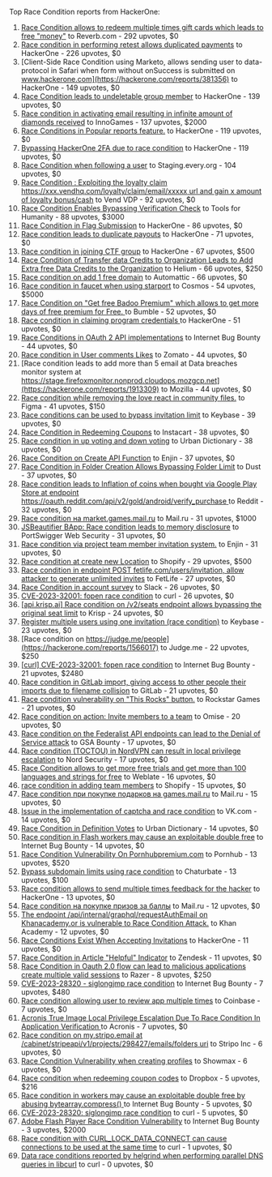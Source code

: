 Top Race Condition reports from HackerOne:

1. [Race Condition allows to redeem multiple times gift cards which leads to free "money"](https://hackerone.com/reports/759247) to Reverb.com - 292 upvotes, $0
2. [Race condition in performing retest allows duplicated payments](https://hackerone.com/reports/429026) to HackerOne - 226 upvotes, $0
3. [Client-Side Race Condition using Marketo, allows sending user to data-protocol in Safari when form without onSuccess is submitted on www.hackerone.com](https://hackerone.com/reports/381356) to HackerOne - 149 upvotes, $0
4. [Race Condition leads to undeletable group member](https://hackerone.com/reports/604534) to HackerOne - 139 upvotes, $0
5. [Race condition in activating email resulting in infinite amount of diamonds received](https://hackerone.com/reports/509629) to InnoGames - 137 upvotes, $2000
6. [Race Conditions in Popular reports feature.](https://hackerone.com/reports/146845) to HackerOne - 119 upvotes, $0
7. [Bypassing HackerOne 2FA due to race condition](https://hackerone.com/reports/2598548) to HackerOne - 119 upvotes, $0
8. [Race Condition when following a user](https://hackerone.com/reports/927384) to Staging.every.org - 104 upvotes, $0
9. [Race Condition : Exploiting the loyalty claim https://xxx.vendhq.com/loyalty/claim/email/xxxxx url and gain x amount of loyalty bonus/cash](https://hackerone.com/reports/331940) to Vend VDP - 92 upvotes, $0
10. [Race Condition Enables Bypassing Verification Check](https://hackerone.com/reports/2110030) to Tools for Humanity - 88 upvotes, $3000
11. [Race Condition in Flag Submission](https://hackerone.com/reports/454949) to HackerOne - 86 upvotes, $0
12. [Race condition leads to duplicate payouts](https://hackerone.com/reports/220445) to HackerOne - 71 upvotes, $0
13. [Race condition in joining CTF group](https://hackerone.com/reports/1540969) to HackerOne - 67 upvotes, $500
14. [Race Condition of Transfer data Credits to Organization Leads to Add Extra free Data Credits to the Organization](https://hackerone.com/reports/974892) to Helium - 66 upvotes, $250
15. [Race condition on add 1 free domain](https://hackerone.com/reports/2616045) to Automattic - 66 upvotes, $0
16. [Race condition in faucet when using starport](https://hackerone.com/reports/1438052) to Cosmos - 54 upvotes, $5000
17. [Race Condition on "Get free Badoo Premium" which allows to get more days of free premium for Free. ](https://hackerone.com/reports/1037430) to Bumble - 52 upvotes, $0
18. [Race condition in claiming program credentials ](https://hackerone.com/reports/488985) to HackerOne - 51 upvotes, $0
19. [Race Conditions in OAuth 2 API implementations](https://hackerone.com/reports/55140) to Internet Bug Bounty - 44 upvotes, $0
20. [Race condition in User comments  Likes](https://hackerone.com/reports/1409913) to Zomato - 44 upvotes, $0
21. [Race condition leads to add more than 5 email at Data breaches monitor system at https://stage.firefoxmonitor.nonprod.cloudops.mozgcp.net](https://hackerone.com/reports/1913309) to Mozilla - 44 upvotes, $0
22. [Race condition while removing the love react in community files.](https://hackerone.com/reports/996141) to Figma - 41 upvotes, $150
23. [Race conditions can be used to bypass invitation limit](https://hackerone.com/reports/115007) to Keybase - 39 upvotes, $0
24. [Race Condition in Redeeming Coupons](https://hackerone.com/reports/157996) to Instacart - 38 upvotes, $0
25. [Race condition in up voting and down voting](https://hackerone.com/reports/183837) to Urban Dictionary - 38 upvotes, $0
26. [Race Condition on Create API Function](https://hackerone.com/reports/2682392) to Enjin - 37 upvotes, $0
27. [Race Condition in Folder Creation Allows Bypassing Folder Limit](https://hackerone.com/reports/3104355) to Dust - 37 upvotes, $0
28. [Race condition leads to Inflation of coins when bought via Google Play Store at endpoint https://oauth.reddit.com/api/v2/gold/android/verify_purchase ](https://hackerone.com/reports/801743) to Reddit - 32 upvotes, $0
29. [Race condition на market.games.mail.ru](https://hackerone.com/reports/317557) to Mail.ru - 31 upvotes, $1000
30. [JSBeautifier BApp: Race condition leads to memory disclosure](https://hackerone.com/reports/187134) to PortSwigger Web Security - 31 upvotes, $0
31. [Race condition via project team member invitation system.](https://hackerone.com/reports/1108291) to Enjin - 31 upvotes, $0
32. [Race condition at create new Location](https://hackerone.com/reports/413759) to Shopify - 29 upvotes, $500
33. [Race condition in endpoint POST fetlife.com/users/invitation, allow attacker to generate unlimited invites](https://hackerone.com/reports/1460373) to FetLife - 27 upvotes, $0
34. [Race Condition in account survey](https://hackerone.com/reports/165570) to Slack - 26 upvotes, $0
35. [CVE-2023-32001: fopen race condition](https://hackerone.com/reports/2039870) to curl - 26 upvotes, $0
36. [[api.krisp.ai] Race condition on /v2/seats endpoint allows bypassing the original seat limit](https://hackerone.com/reports/1418419) to Krisp - 24 upvotes, $0
37. [Register multiple users using one invitation (race condition)](https://hackerone.com/reports/148609) to Keybase - 23 upvotes, $0
38. [Race condition on https://judge.me/people](https://hackerone.com/reports/1566017) to Judge.me  - 22 upvotes, $250
39. [[curl] CVE-2023-32001: fopen race condition](https://hackerone.com/reports/2078571) to Internet Bug Bounty - 21 upvotes, $2480
40. [Race condition in GitLab import, giving access to other people their imports due to filename collision](https://hackerone.com/reports/214028) to GitLab - 21 upvotes, $0
41. [Race condition vulnerability on "This Rocks" button.](https://hackerone.com/reports/474021) to Rockstar Games - 21 upvotes, $0
42. [Race condition on action: Invite members to a team](https://hackerone.com/reports/1285538) to Omise - 20 upvotes, $0
43. [Race condition on the Federalist API endpoints can lead to the Denial of Service attack](https://hackerone.com/reports/249319) to GSA Bounty - 17 upvotes, $0
44. [Race condition (TOCTOU) in NordVPN can result in local privilege escalation](https://hackerone.com/reports/768110) to Nord Security - 17 upvotes, $0
45. [Race Condition allows to get more free trials and get more than 100 languages and strings for free](https://hackerone.com/reports/1087188) to Weblate - 16 upvotes, $0
46. [race condition in adding team members](https://hackerone.com/reports/176127) to Shopify - 15 upvotes, $0
47. [Race condition при покупке подарков на games.mail.ru](https://hackerone.com/reports/685432) to Mail.ru - 15 upvotes, $0
48. [Issue in the implementation of captcha and race condition](https://hackerone.com/reports/67562) to VK.com - 14 upvotes, $0
49. [Race Condition in Definition Votes](https://hackerone.com/reports/152717) to Urban Dictionary - 14 upvotes, $0
50. [Race condition in Flash workers may cause an exploitabl​e double free](https://hackerone.com/reports/37240) to Internet Bug Bounty - 14 upvotes, $0
51. [Race Condition Vulnerability On Pornhubpremium.com](https://hackerone.com/reports/183624) to Pornhub - 13 upvotes, $520
52. [Bypass subdomain limits using race condition](https://hackerone.com/reports/395351) to Chaturbate - 13 upvotes, $100
53. [Race condition allows to send multiple times feedback for the hacker](https://hackerone.com/reports/1132171) to HackerOne - 13 upvotes, $0
54. [Race condition на покупке призов за баллы](https://hackerone.com/reports/700833) to Mail.ru - 12 upvotes, $0
55. [The endpoint /api/internal/graphql/requestAuthEmail on Khanacademy.or is vulnerable to Race Condition Attack.](https://hackerone.com/reports/1293377) to Khan Academy - 12 upvotes, $0
56. [Race Conditions Exist When Accepting Invitations](https://hackerone.com/reports/119354) to HackerOne - 11 upvotes, $0
57. [Race Condition in Article "Helpful" Indicator](https://hackerone.com/reports/109485) to Zendesk - 11 upvotes, $0
58. [Race Condition in Oauth 2.0 flow can lead to malicious applications create multiple valid sessions](https://hackerone.com/reports/699112) to Razer - 8 upvotes, $250
59. [ CVE-2023-28320 - siglongjmp race condition](https://hackerone.com/reports/1990421) to Internet Bug Bounty - 7 upvotes, $480
60. [Race condition allowing user to review app multiple times](https://hackerone.com/reports/106360) to Coinbase - 7 upvotes, $0
61. [Acronis True Image Local Privilege Escalation Due To Race Condition In Application Verification ](https://hackerone.com/reports/1251464) to Acronis - 7 upvotes, $0
62. [Race condition on my.stripo.email at /cabinet/stripeapi/v1/projects/298427/emails/folders uri](https://hackerone.com/reports/994051) to Stripo Inc - 6 upvotes, $0
63. [Race Condition Vulnerability when creating profiles](https://hackerone.com/reports/1428690) to Showmax - 6 upvotes, $0
64. [Race condition when redeeming coupon codes](https://hackerone.com/reports/59179) to Dropbox - 5 upvotes, $216
65. [Race condition in workers may cause an exploitable double free by abusing bytearray.compress()  ](https://hackerone.com/reports/47227) to Internet Bug Bounty - 5 upvotes, $0
66. [CVE-2023-28320: siglongjmp race condition](https://hackerone.com/reports/1929597) to curl - 5 upvotes, $0
67. [Adobe Flash Player Race Condition Vulnerability](https://hackerone.com/reports/119657) to Internet Bug Bounty - 3 upvotes, $2000
68. [Race condition with CURL_LOCK_DATA_CONNECT can cause connections to be used at the same time](https://hackerone.com/reports/724134) to curl - 1 upvotes, $0
69. [Data race conditions reported by helgrind when performing parallel DNS queries in libcurl](https://hackerone.com/reports/1019457) to curl - 0 upvotes, $0
